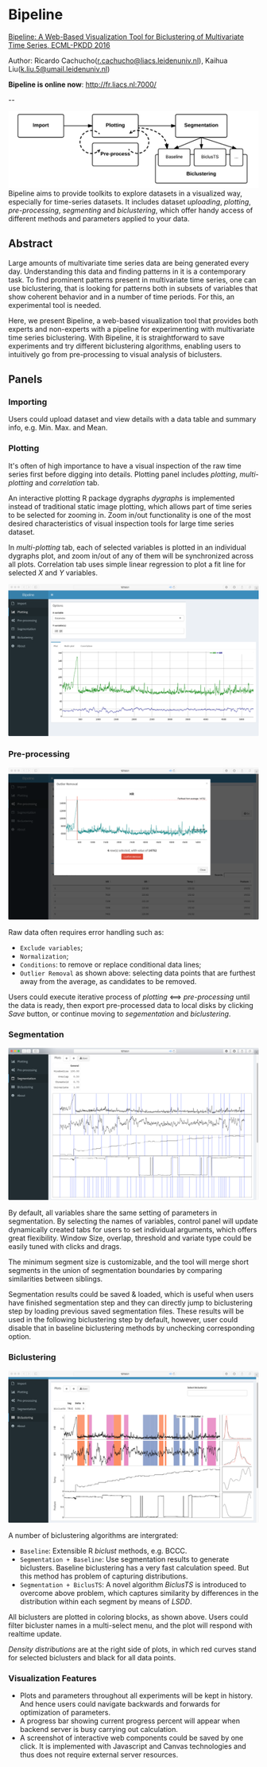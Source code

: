 # Bipeline

[Bipeline: A Web-Based Visualization Tool for Biclustering of Multivariate Time Series, ECML-PKDD 2016](http://link.springer.com/chapter/10.1007/978-3-319-46131-1_3)

Author: Ricardo Cachucho(r.cachucho@liacs.leidenuniv.nl), Kaihua Liu(k.liu.5@umail.leidenuniv.nl)

**Bipeline is online now**: http://fr.liacs.nl:7000/

--

![modules](https://raw.githubusercontent.com/kainliu/Bipeline/master/screenshot/modules.png)
Bipeline aims to provide toolkits to explore datasets in a visualized way, especially for time-series datasets. It includes dataset *uploading*, *plotting*, *pre-processing*, *segmenting* and *biclustering*, which offer handy access of different methods and parameters applied to your data.

## Abstract

Large amounts of multivariate time series data are being generated every day. Understanding this data and finding patterns in it is a contemporary task. To find prominent patterns present in multivariate time series, one can use biclustering, that is looking for patterns both in subsets of variables that show coherent behavior and in a number of time periods. For this, an experimental tool is needed.


Here, we present Bipeline, a web-based visualization tool that provides both experts and non-experts with a pipeline for experimenting with multivariate time series biclustering. With Bipeline, it is straightforward to save experiments and try different biclustering algorithms, enabling users to intuitively go from pre-processing to visual analysis of biclusters.

## Panels

### Importing

Users could upload dataset and view details with a data table and summary info, e.g. Min. Max. and Mean.

### Plotting

It's often of high importance to have a visual inspection of the raw time series first before digging into details. Plotting panel includes *plotting*, *multi-plotting* and *correlation* tab. 

An interactive plotting R package dygraphs *dygraphs* is implemented instead of traditional static image plotting, which allows part of time series to be selected for zooming in. Zoom in/out functionality is one of the most desired characteristics of visual inspection tools for large time series dataset. 

In *multi-plotting* tab, each of selected variables is plotted in an individual dygraphs plot, and zoom in/out of any of them will be synchronized across all plots. Correlation tab uses simple linear regression to plot a fit line for selected *X* and *Y* variables.


![plotting](https://raw.githubusercontent.com/kainliu/Bipeline/master/screenshot/plotting.png)


### Pre-processing

![pre-processing](https://raw.githubusercontent.com/kainliu/Bipeline/master/screenshot/pre-processing.png)

Raw data often requires error handling such as: 
* `Exclude variables`; 
* `Normalization`;
* `Conditions`: to remove or replace conditional data lines; 
* `Outlier Removal` as shown above: selecting data points that are furthest away from the average, as candidates to be removed. 

Users could execute iterative process of *plotting* <==> *pre-processing* until the data is ready, then export pre-processed data to local disks by clicking *Save* button, or continue moving to *segementation* and *biclustering*.

### Segmentation ###

![segmentation](https://raw.githubusercontent.com/kainliu/Bipeline/master/screenshot/segmentation.png)


By default, all variables share the same setting of parameters in segmentation. By selecting the names of variables, control panel will update dynamically created tabs for users to set individual arguments, which offers great flexibility. Window Size, overlap, threshold and variate type could be easily tuned with clicks and drags. 

The minimum segment size is customizable, and the tool will merge short segments in the union of segmentation boundaries by comparing similarities between siblings.

Segmentation results could be saved \& loaded, which is useful when users have finished segmentation step and they can directly jump to biclustering step by loading previous saved segmentation files. These results will be used in the following biclustering step by default, however, user could disable that in baseline biclustering methods by unchecking corresponding option.


### Biclustering

![biclustering](https://raw.githubusercontent.com/kainliu/Bipeline/master/screenshot/biclustering.png)


A number of biclustering algorithms are intergrated:
* `Baseline`: Extensible R *biclust* methods, e.g. BCCC. 
* `Segmentation + Baseline`: Use segmentation results to generate biclusters. Baseline biclustering has a very fast calculation speed. But this method has problem of capturing distributions.
* `Segmentation + BiclusTS`: A novel algorithm *BiclusTS* is introduced to overcome above problem, which captures similarity by differences in the distribution within each segment by means of *LSDD*. 


All biclusters are plotted in coloring blocks, as shown above. Users could filter bicluster names in a multi-select menu, and the plot will respond with realtime update. 

*Density distributions* are at the right side of plots, in which red curves stand for selected biclusters and black for all data points. 

### Visualization Features

* Plots and parameters throughout all experiments will be kept in history. And hence users could navigate backwards and forwards for optimization of parameters. 
* A progress bar showing current progress percent will appear when backend server is busy carrying out calculation.
* A screenshot of interactive web components could be saved by one click. It is implemented with Javascript and Canvas technologies and thus does not require external server resources.



